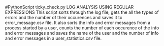 #PythonScript ticky_check.py
LOG ANALYSIS USING REGULAR EXPRESSIONS
This script sorts through the log file, gets the all the types of errors and the number of their occurences and saves it to 
error_message.csv file. It also sorts the info and error messages from a process started by a user, 
counts the number of each occurence of the info and error messages and saves
the name of the user and the number of info and error messages in a user_statistics.csv file.  
